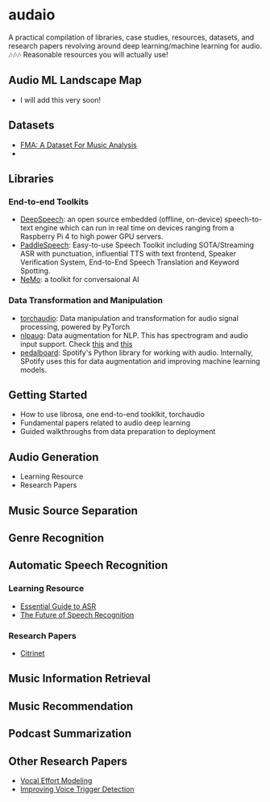 # audaio
A practical compilation of libraries, case studies, resources, datasets, and research papers revolving around deep learning/machine learning for audio. 🎶🎶🎶
Reasonable resources you will actually use!

## Audio ML Landscape Map
- I will add this very soon!

## Datasets
- [FMA: A Dataset For Music Analysis](https://github.com/mdeff/fma)
- 


## Libraries
### End-to-end Toolkits
- [DeepSpeech](https://github.com/mozilla/DeepSpeech): an open source embedded (offline, on-device) speech-to-text engine which can run in real time on devices ranging from a Raspberry Pi 4 to high power GPU servers.
- [PaddleSpeech](https://github.com/PaddlePaddle/PaddleSpeech): Easy-to-use Speech Toolkit including SOTA/Streaming ASR with punctuation, influential TTS with text frontend, Speaker Verification System, End-to-End Speech Translation and Keyword Spotting.
- [NeMo](https://github.com/NVIDIA/NeMo): a toolkit for conversaional AI
### Data Transformation and Manipulation
- [torchaudio](https://github.com/pytorch/audio): Data manipulation and transformation for audio signal processing, powered by PyTorch
- [nlpaug](https://github.com/makcedward/nlpaug): Data augmentation for NLP. This has spectrogram and audio input support. Check [this](https://github.com/makcedward/nlpaug/blob/master/example/spectrogram_augmenter.ipynb) and [this](https://github.com/makcedward/nlpaug/blob/master/example/audio_augmenter.ipynb)
- [pedalboard](https://github.com/spotify/pedalboard): Spotify's Python library for working with audio. Internally, SPotify uses this for data augmentation and improving machine learning models.


## Getting Started
- How to use librosa, one end-to-end tooklkit, torchaudio
- Fundamental papers related to audio deep learning
- Guided walkthroughs from data preparation to deployment


## Audio Generation
* Learning Resource
* Research Papers
## Music Source Separation
## Genre Recognition
## Automatic Speech Recognition
### Learning Resource
- [Essential Guide to ASR](https://developer.nvidia.com/blog/essential-guide-to-automatic-speech-recognition-technology/)
- [The Future of Speech Recognition](https://thegradient.pub/the-future-of-speech-recognition/)
### Research Papers
- [Citrinet](https://arxiv.org/abs/2104.01721)
## Music Information Retrieval
## Music Recommendation
## Podcast Summarization
## Other Research Papers
- [Vocal Effort Modeling](https://machinelearning.apple.com/research/vocal-effort-modeling)
- [Improving Voice Trigger Detection](https://machinelearning.apple.com/research/improving-voice-trigger)
